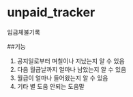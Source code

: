 # unpaid_tracker
임금체불기록

##기능
1. 공지일로부터 며칠이나 지났는지 알 수 있음
2. 다음 월급날까지 얼마나 남았는지 알 수 있음
3. 월급이 얼마나 들어왔는지 알 수 있음
4. 기타 별 도움 안되는 도움말